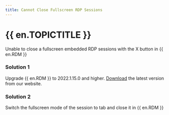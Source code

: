 ```yaml
---
title: Cannot Close Fullscreen RDP Sessions
---
```

# {{ en.TOPICTITLE }}
Unable to close a fullscreen embedded RDP sessions with the X button in {{ en.RDM }}
### Solution 1
Upgrade {{ en.RDM }} to 2022.1.15.0 and higher. [Download](https://devolutions.net/remote-desktop-manager) the latest version from our website.
### Solution 2
Switch the fullscreen mode of the session to tab and close it in {{ en.RDM }}
